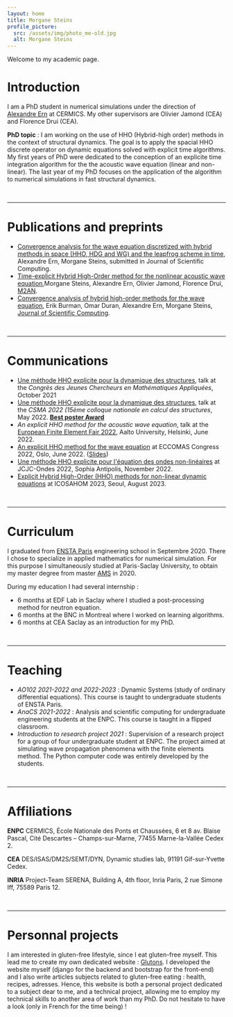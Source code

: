 ```yaml
---
layout: home
title: Morgane Steins
profile_picture:
  src: /assets/img/photo_me-old.jpg
  alt: Morgane Steins
---
```

Welcome to my academic page.


# Introduction
I am a PhD student in numerical simulations under the direction of [Alexandre Ern](http://cermics.enpc.fr/~ern/) at CERMICS. My other supervisors are Olivier Jamond (CEA) and Florence Drui (CEA).

**PhD topic** : I am working on the use of HHO (Hybrid-high order) methods in the context of structural dynamics. The goal is to apply the spacial HHO discrete operator on dynamic equations solved with explicit time algorithms.
My first years of PhD were dedicated to the conception of an explicite time integration algorithm for the the acoustic wave equation (linear and non-linear).
The last year of my PhD focuses on the application of the algorithm to numerical simulations in fast structural dynamics.

&nbsp;

***
# Publications and preprints
- [Convergence analysis for the wave equation discretized with hybrid methods in space (HHO, HDG and WG) and the leapfrog scheme in time](https://hal.science/hal-04200966v1), Alexandre Ern, Morgane Steins, submitted in Journal of Scientific Computing.
- [Time-explicit Hybrid High-Order method for the nonlinear acoustic wave equation](https://hal.science/hal-03960273),Morgane Steins, Alexandre Ern, Olivier Jamond, Florence Drui, [M2AN](https://www.esaim-m2an.org/component/article?access=doi&doi=10.1051/m2an/2023066).
- [Convergence analysis of hybrid high-order methods for the wave equation](https://hal.archives-ouvertes.fr/hal-02922720), Erik Burman, Omar Duran, Alexandre Ern, Morgane Steins, [Journal of Scientific Computing](https://link.springer.com/article/10.1007/s10915-021-01492-1).

&nbsp;

***
# Communications
- [Une méthode HHO explicite pour la dynamique des structures](https://cjc-ma2021.github.io/resumes/resume-morgane-steins.pdf), talk at the *Congrès des Jeunes Chercheurs en Mathématiques Appliquées*, October 2021
- [Une méthode HHO explicite pour la dynamique des structures](https://csma2022.sciencesconf.org/377744/document), talk at the *CSMA 2022 (15ème colloque nationale en calcul des structures*, May 2022. [**Best poster Award**](assets/poster_final.pdf)
- *An explicit HHO method for the acoustic wave equation*, talk at the [European Finite Element Fair 2022](http://math.aalto.fi/conferences/efef2022/index.html), Aalto University, Helsinki, June 2022.
- [An explicit HHO method for the wave equation](https://www.eccomas2022.org/admin/files/fileabstract/a386.pdf) at ECCOMAS Congress 2022, Oslo, June 2022. ([Slides](assets/STEINS_ECCOMAS.pdf))
- [Une méthode HHO explicite pour l'équation des ondes non-linéaires](https://jcjc_ondes.pages.math.cnrs.fr/slides/Steins_Morgane.pdf) at JCJC-Ondes 2022, Sophia Antipolis, November 2022. 
- [Explicit Hybrid High-Order (HHO) methods for non-linear dynamic equations](https://sigongji.icosahom2023.org/admin/proceedings/TableOfContents_web.asp) at ICOSAHOM 2023, Seoul, August 2023.

&nbsp;

***
# Curriculum
I graduated from [ENSTA Paris](https://www.ensta-paristech.fr/) engineering school in Septembre 2020. There I chose to specialize in applied mathematics for numerical simulation. For this purpose I simultaneously studied at Paris-Saclay University, to obtain my master degree from master [AMS](https://www.universite-paris-saclay.fr/en/education/master/mathematics-and-applications/m2-analyse-modelisation-simulation) in 2020.

During my education I had several internship :
- 6 months at EDF Lab in Saclay where I studied a post-processing method for neutron equation.
- 6 months at the BNC in Montreal where I worked on learning algorithms.
- 6 months at CEA Saclay as an introduction for my PhD.

&nbsp;

***
# Teaching 
- *AO102 2021-2022 and 2022-2023* : Dynamic Systems (study of ordinary differential equations). This course is taught to undergraduate students of ENSTA Paris.
- *AnaCS 2021-2022* : Analysis and scientific computing for undergraduate engineering students at the ENPC. This course is taught in a flipped classroom.
- *Introduction to research project 2021* : Supervision of a research project for a group of four undergraduate student at ENPC. The project aimed at simulating wave propagation phenomena with the finite elements method. The Python computer code was entirely developed by the students.




&nbsp;

***
# Affiliations
**ENPC**
CERMICS, École Nationale des Ponts et Chaussées, 
6 et 8 av. Blaise Pascal, 
Cité Descartes – Champs-sur-Marne, 
77455 Marne-la-Vallée Cedex 2.


**CEA**
DES/ISAS/DM2S/SEMT/DYN, Dynamic studies lab, 91191 Gif-sur-Yvette Cedex.  




**INRIA**
Project-Team SERENA, Building A, 4th floor, Inria Paris, 2 rue Simone Iff, 75589 Paris 12.


&nbsp;

***
# Personnal projects
I am interested in gluten-free lifestyle, since I eat gluten-free myself. This lead me to create my own dedicated website : [Glutons](https://glutons.fr/). I developed the website myself (django for the backend and bootstrap for the front-end) and I also write articles subjects related to gluten-free eating : health, recipes, adresses. Hence, this website is both a personal project dedicated to a subject dear to me, and a technical project, allowing me to employ my technical skills to another area of work than my PhD. Do not hesitate to have a look (only in French for the time being) !